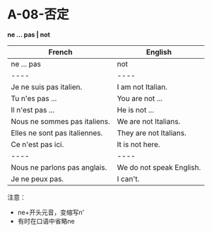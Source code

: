 # A-08-否定


**ne ... pas | not**

French | English
---- | ----
ne ... pas | not
---- | ----
Je ne suis pas italien. | I am not Italian.
Tu n'es pas ... | You are not ...
Il n'est pas ... | He is not ...
Nous ne sommes pas italiens. | We are not Italians.
Elles ne sont pas italiennes. | They are not Italians.
Ce n'est pas ici. | It is not here.
---- | ----
Nous ne parlons pas anglais. | We do not speak English.
Je ne peux pas. | I can't.

注意：

* ne+开头元音，变缩写n'
* 有时在口语中省略ne
